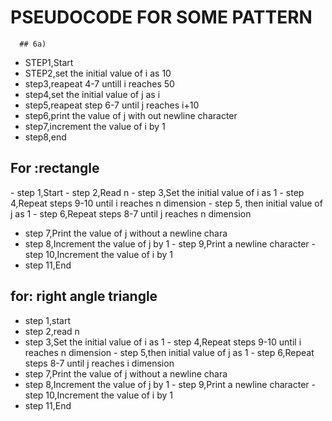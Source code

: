 # PSEUDOCODE FOR SOME PATTERN
      ## 6a)
- STEP1,Start
- STEP2,set the initial value of i as 10
- step3,reapeat 4-7 untill i reaches 50
- step4,set the initial value of j as i
- step5,reapeat step 6-7 until j reaches i+10
- step6,print the value of j with out newline character
- step7,increment the value of i by 1
- step8,end
   
## For :rectangle
﻿﻿﻿- step 1,Start
﻿﻿﻿- step 2,Read n
﻿﻿﻿- step 3,Set the initial value of i as 1
﻿﻿﻿- step 4,Repeat steps 9-10 until i reaches n dimension
﻿﻿﻿- step 5, then initial value of j as 1
﻿﻿﻿- step 6,Repeat steps 8-7 until j reaches n dimension
- step 7,﻿﻿﻿Print the value of j without a newline chara
- step 8,﻿﻿﻿Increment the value of j by 1
﻿﻿﻿- step 9,Print a newline character
﻿﻿﻿﻿- step 10,Increment the value of i by 1
- step 11,﻿﻿﻿﻿End
 
## for: right angle triangle
- step 1,start 
- step 2,read n
- step 3,Set the initial value of i as 1
﻿﻿﻿- step 4,Repeat steps 9-10 until i reaches n dimension
﻿﻿﻿- step 5,then initial value of j as 1
﻿﻿﻿- step 6,Repeat steps 8-7 until j reaches i dimension
- step 7,﻿﻿﻿Print the value of j without a newline chara
- step 8,﻿﻿﻿Increment the value of j by 1
﻿﻿﻿- step 9,Print a newline character
﻿﻿﻿﻿- step 10,Increment the value of i by 1
- step 11,﻿﻿﻿﻿End


